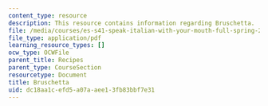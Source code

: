 ```yaml
---
content_type: resource
description: This resource contains information regarding Bruschetta.
file: /media/courses/es-s41-speak-italian-with-your-mouth-full-spring-2012/dc18aa1cefd5a07aaee13fb83bbf7e31_MITES_S41S12_recipe_6c.pdf
file_type: application/pdf
learning_resource_types: []
ocw_type: OCWFile
parent_title: Recipes
parent_type: CourseSection
resourcetype: Document
title: Bruschetta
uid: dc18aa1c-efd5-a07a-aee1-3fb83bbf7e31
---
```

